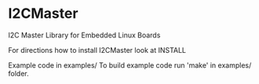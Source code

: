 I2CMaster
=========

I2C Master Library for Embedded Linux Boards

For directions how to install I2CMaster look at INSTALL

Example code in examples/
To build example code run 'make' in examples/ folder.

